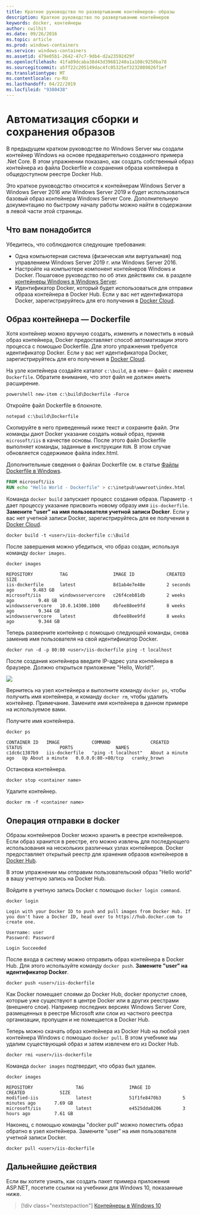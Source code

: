 ```yaml
---
title: Краткое руководство по развертыванию контейнеров— образы
description: Краткое руководство по развертыванию контейнеров
keywords: docker, контейнеры
author: cwilhit
ms.date: 09/26/2016
ms.topic: article
ms.prod: windows-containers
ms.service: windows-containers
ms.assetid: 479e05b1-2642-47c7-9db4-d2a23592d29f
ms.openlocfilehash: 41fa89dcaba38d43d39681240a1a108c9250ba78
ms.sourcegitcommit: a5ff22c205149dac4fc05325ef3232089826f1ef
ms.translationtype: MT
ms.contentlocale: ru-RU
ms.lasthandoff: 04/22/2019
ms.locfileid: "9380438"
---
```

# <a name="automating-builds-and-saving-images"></a>Автоматизация сборки и сохранения образов

В предыдущем кратком руководстве по Windows Server мы создали контейнер Windows на основе предварительно созданного примера .Net Core. В этом упражнении показано, как создать собственный образ контейнера из файла Dockerfile и сохранения образа контейнера в общедоступном реестре Docker Hub.

Это краткое руководство относится к контейнерам Windows Server в Windows Server 2016 или Windows Server 2019 и будет использоваться базовый образ контейнера Windows Server Core. Дополнительную документацию по быстрому началу работы можно найти в содержании в левой части этой страницы.

## <a name="prerequisites"></a>Что вам понадобится

Убедитесь, что соблюдаются следующие требования:

- Одна компьютерная система (физическая или виртуальная) под управлением Windows Server 2019 г. или Windows Server 2016.
- Настройте на компьютере компонент контейнеров Windows и Docker. Пошаговое руководство по об этих действиях см. в разделе [контейнеры Windows в Windows Server](./quick-start-windows-server.md).
- Идентификатор Docker, который будет использоваться для отправки образа контейнера в Docker Hub. Если у вас нет идентификатора Docker, зарегистрируйтесь для его получения в [Docker Cloud](https://cloud.docker.com/).

## <a name="container-image---dockerfile"></a>Образ контейнера — Dockerfile

Хотя контейнер можно вручную создать, изменить и поместить в новый образ контейнера, Docker предоставляет способ автоматизации этого процесса с помощью Dockerfile. Для этого упражнения требуется идентификатор Docker. Если у вас нет идентификатора Docker, зарегистрируйтесь для его получения в [Docker Cloud]( https://cloud.docker.com/).

На узле контейнера создайте каталог `c:\build`, а в нем— файл с именем `Dockerfile`. Обратите внимание, что этот файл не должен иметь расширение.

```console
powershell new-item c:\build\Dockerfile -Force
```

Откройте файл Dockerfile в блокноте.

```console
notepad c:\build\Dockerfile
```

Скопируйте в него приведенный ниже текст и сохраните файл. Эти команды дают Docker указание создать новый образ, приняв `microsoft/iis` в качестве основы. После этого файл Dockerfile выполняет команды, заданные в инструкции `RUN`. В этом случае обновляется содержимое файла index.html.

Дополнительные сведения о файлах Dockerfile см. в статье [Файлы Dockerfile в Windows](../manage-docker/manage-windows-dockerfile.md).

```dockerfile
FROM microsoft/iis
RUN echo "Hello World - Dockerfile" > c:\inetpub\wwwroot\index.html
```

Команда `docker build` запускает процесс создания образа. Параметр `-t` дает процессу указание присвоить новому образу имя `iis-dockerfile`. **Замените "user" на имя пользователя учетной записи Docker**. Если у вас нет учетной записи Docker, зарегистрируйтесь для ее получения в [Docker Cloud](https://cloud.docker.com/).

```console
docker build -t <user>/iis-dockerfile c:\Build
```

После завершения можно убедиться, что образ создан, используя команду `docker images`.

```console
docker images

REPOSITORY          TAG                 IMAGE ID            CREATED             SIZE
iis-dockerfile      latest              8d1ab4e7e48e        2 seconds ago       9.483 GB
microsoft/iis       windowsservercore   c26f4ceb81db        2 weeks ago         9.48 GB
windowsservercore   10.0.14300.1000     dbfee88ee9fd        8 weeks ago         9.344 GB
windowsservercore   latest              dbfee88ee9fd        8 weeks ago         9.344 GB
```

Теперь разверните контейнер с помощью следующей команды, снова заменив имя пользователя на свой идентификатор Docker.

```console
docker run -d -p 80:80 <user>/iis-dockerfile ping -t localhost
```

После создания контейнера введите IP-адрес узла контейнера в браузере. Должно открыться приложение "Hello, World!".

![](media/dockerfile2.png)

Вернитесь на узел контейнера и выполните команду `docker ps`, чтобы получить имя контейнера, и команду `docker rm`, чтобы удалить контейнер. Примечание. Замените имя контейнера в данном примере на используемое вами.

Получите имя контейнера.

```console
docker ps

CONTAINER ID   IMAGE            COMMAND               CREATED              STATUS              PORTS                NAMES
c1dc6c1387b9   iis-dockerfile   "ping -t localhost"   About a minute ago   Up About a minute   0.0.0.0:80->80/tcp   cranky_brown
```

Остановка контейнера.

```console
docker stop <container name>
```

Удалите контейнер.

```console
docker rm -f <container name>
```

## <a name="docker-push"></a>Операция отправки в docker

Образы контейнеров Docker можно хранить в реестре контейнеров. Если образ хранится в реестре, его можно извлечь для последующего использования на нескольких различных узлах контейнеров. Docker предоставляет открытый реестр для хранения образов контейнеров в [Docker Hub](https://hub.docker.com/).

В этом упражнении мы отправим пользовательский образ "Hello world" в вашу учетную запись на Docker Hub.

Войдите в учетную запись Docker с помощью `docker login command`.

```console
docker login

Login with your Docker ID to push and pull images from Docker Hub. If you don't have a Docker ID, head over to https://hub.docker.com to create one.

Username: user
Password: Password

Login Succeeded
```

После входа в систему можно отправить образ контейнера в Docker Hub. Для этого используйте команду `docker push`. **Замените "user" на идентификатор Docker**. 

```console
docker push <user>/iis-dockerfile
```

Как Docker помещает слоями до Docker Hub, docker пропустит слоев, которые уже существуют в центре Docker или в других реестрами (внешнего слои).  Например последних версиях Windows Server Core, размещенных в реестре Microsoft или слои из частного реестра организации, пропущен и не помещается в Docker Hub.

Теперь можно скачать образ контейнера из Docker Hub на любой узел контейнера Windows с помощью `docker pull`. В этом учебнике мы удалим существующий образ и затем извлечем его из Docker Hub. 

```console
docker rmi <user>/iis-dockerfile
```

Команда `docker images` подтвердит, что образ был удален.

```console
docker images

REPOSITORY                TAG                 IMAGE ID            CREATED             SIZE
modified-iis              latest              51f1fe8470b3        5 minutes ago       7.69 GB
microsoft/iis             latest              e4525dda8206        3 hours ago         7.61 GB
```

Наконец, с помощью команды "docker pull" можно поместить образ обратно в узел контейнера. Замените "user" на имя пользователя учетной записи Docker. 

```
docker pull <user>/iis-dockerfile
```

## <a name="next-steps"></a>Дальнейшие действия

Если вы хотите узнать, как создать пакет примера приложения ASP.NET, посетите ссылки на учебники для Windows 10, показанные ниже.

> [!div class="nextstepaction"]
> [Контейнеры в Windows 10](./quick-start-windows-10.md)

